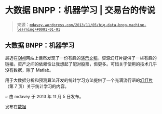 <!--yml

分类：未分类

日期：2024 年 5 月 18 日 05:59:01

-->

# 大数据 BNPP：机器学习 | 交易台的传说

> 来源：[`mdavey.wordpress.com/2013/11/05/big-data-bnpp-machine-learning/#0001-01-01`](https://mdavey.wordpress.com/2013/11/05/big-data-bnpp-machine-learning/#0001-01-01)

## 大数据 BNPP：机器学习

最近在[QMI](http://www.qminitiative.org/)网站上偶然发现了一份有趣的[演示文稿](http://www.qminitiative.org/UserFiles/files/S_Cl%C3%A9men%C3%A7on_ML.pdf)。资源幻灯片提供了一些有趣的链接。资产之间的依赖性让我想起了配对股票，但更多。可惜关于使用的技术几乎没有数据，除了 Matlab。

用于大数据分析和预测算法开发的统计学习方法提供了一个充满流行语的[幻灯片](http://sea.ucar.edu/sites/default/files/StatLearnBigData20130401.pdf)（第 7 页）关于统计学习的内容。

~ 由 mdavey 于 2013 年 11 月 5 日发布。

发布在[数据](https://mdavey.wordpress.com/category/data/)
